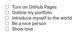 - [ ] Turn on GitHub Pages
- [ ] Outline my portfolio
- [ ] Introduce myself to the world
- [ ] Be a nice person
- [ ] Show love 
